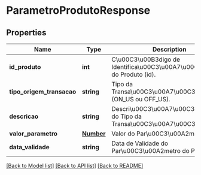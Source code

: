 # ParametroProdutoResponse

## Properties
Name | Type | Description | Notes
------------ | ------------- | ------------- | -------------
**id_produto** | **int** | C\u00C3\u00B3digo de Identifica\u00C3\u00A7\u00C3\u00A3o do Produto (id). | 
**tipo_origem_transacao** | **string** | Tipo da Transa\u00C3\u00A7\u00C3\u00A3o (ON_US ou OFF_US). | 
**descricao** | **string** | Descri\u00C3\u00A7\u00C3\u00A3o do Tipo da Transa\u00C3\u00A7\u00C3\u00A3o. | 
**valor_parametro** | [**Number**](Number.md) | Valor do Par\u00C3\u00A2metro. | 
**data_validade** | **string** | Data de Validade do Par\u00C3\u00A2metro do Produto. | 

[[Back to Model list]](../README.md#documentation-for-models) [[Back to API list]](../README.md#documentation-for-api-endpoints) [[Back to README]](../README.md)


